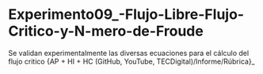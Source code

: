 # Experimento09_-Flujo-Libre-Flujo-Critico-y-N-mero-de-Froude
Se validan experimentalmente las diversas ecuaciones para el cálculo del flujo critico {AP + HI + HC (GitHub, YouTube, TECDigital)/Informe/Rúbrica}_
